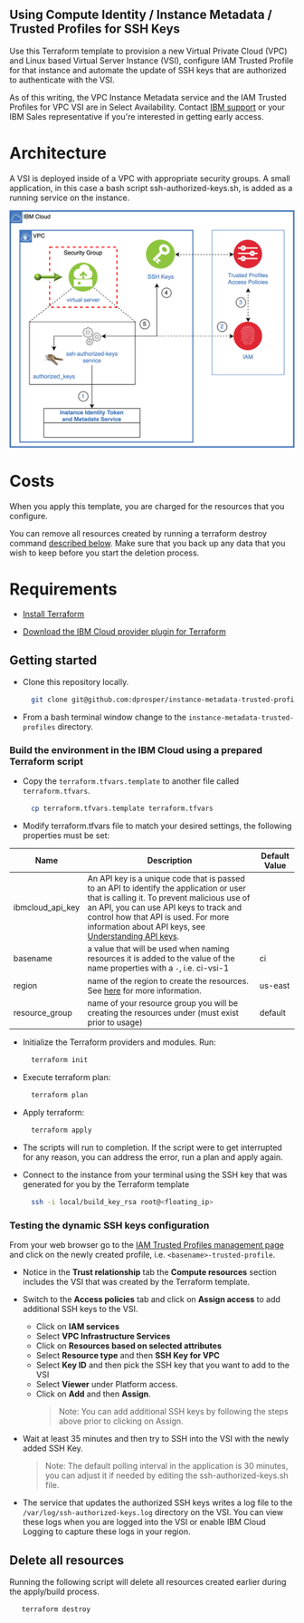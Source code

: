 ## Using Compute Identity / Instance Metadata / Trusted Profiles for SSH Keys

Use this Terraform template to provision a new Virtual Private Cloud (VPC) and Linux based Virtual Server Instance (VSI), configure IAM Trusted Profile for that instance and automate the update of SSH keys that are authorized to authenticate with the VSI.

As of this writing, the VPC Instance Metadata service and the IAM Trusted Profiles for VPC VSI are in Select Availability. Contact [IBM support](https://cloud.ibm.com/docs/vpc?topic=vpc-getting-help) or your IBM Sales representative if you're interested in getting early access.

# Architecture

A VSI is deployed inside of a VPC with appropriate security groups. A small application, in this case a bash script ssh-authorized-keys.sh, is added as a running service on the instance.

![Architecture](images/Architecture.png)

# Costs

When you apply this template, you are charged for the resources that you configure.

You can remove all resources created by running a terraform destroy command [described below](#delete-all-resources). Make sure that you back up any data that you wish to keep before you start the deletion process.

# Requirements

- [Install Terraform](https://www.terraform.io/downloads.html)

- [Download the IBM Cloud provider plugin for Terraform](https://github.com/IBM-Cloud/terraform-provider-ibm#download-the-provider-from-the-terraform-registry-option-1)

## Getting started

- Clone this repository locally.

  ```sh
    git clone git@github.com:dprosper/instance-metadata-trusted-profiles.git
  ```

- From a bash terminal window change to the `instance-metadata-trusted-profiles` directory.

### Build the environment in the IBM Cloud using a prepared Terraform script

- Copy the `terraform.tfvars.template` to another file called `terraform.tfvars`.

  ```sh
    cp terraform.tfvars.template terraform.tfvars
  ```

- Modify terraform.tfvars file to match your desired settings, the following properties must be set:

| Name             | Description                                                                                                                                                                                                                                                                                                                             | Default Value |
| ---------------- | --------------------------------------------------------------------------------------------------------------------------------------------------------------------------------------------------------------------------------------------------------------------------------------------------------------------------------------- | ------------- |
| ibmcloud_api_key | An API key is a unique code that is passed to an API to identify the application or user that is calling it. To prevent malicious use of an API, you can use API keys to track and control how that API is used. For more information about API keys, see [Understanding API keys](https://cloud.ibm.com/docs/iam?topic=iam-manapikey). |
| basename         | a value that will be used when naming resources it is added to the value of the name properties with a `-`, i.e. ci-vsi-1                                                                                                                                                                                                               | ci            |
| region           | name of the region to create the resources. See [here](https://cloud.ibm.com/docs/vpc?topic=vpc-creating-a-vpc-in-a-different-region) for more information.                                                                                                                                                                             | us-east       |
| resource_group   | name of your resource group you will be creating the resources under (must exist prior to usage)                                                                                                                                                                                                                                        | default       |

- Initialize the Terraform providers and modules. Run:

  ```sh
    terraform init
  ```

- Execute terraform plan:

  ```sh
    terraform plan
  ```

- Apply terraform:

  ```sh
    terraform apply
  ```

- The scripts will run to completion. If the script were to get interrupted for any reason, you can address the error, run a plan and apply again.

- Connect to the instance from your terminal using the SSH key that was generated for you by the Terraform template
  ```sh
    ssh -i local/build_key_rsa root@<floating_ip>
  ```

### Testing the dynamic SSH keys configuration

From your web browser go to the [IAM Trusted Profiles management page](https://cloud.ibm.com/iam/trusted-profiles) and click on the newly created profile, i.e. `<basename>-trusted-profile`.

- Notice in the **Trust relationship** tab the **Compute resources** section includes the VSI that was created by the Terraform template.
- Switch to the **Access policies** tab and click on **Assign access** to add additional SSH keys to the VSI.
  - Click on **IAM services**
  - Select **VPC Infrastructure Services**
  - Click on **Resources based on selected attributes**
  - Select **Resource type** and then **SSH Key for VPC**
  - Select **Key ID** and then pick the SSH key that you want to add to the VSI
  - Select **Viewer** under Platform access.
  - Click on **Add** and then **Assign**.
    > Note: You can add additional SSH keys by following the steps above prior to clicking on Assign.
- Wait at least 35 minutes and then try to SSH into the VSI with the newly added SSH Key.

  > Note: The default polling interval in the application is 30 minutes, you can adjust it if needed by editing the ssh-authorized-keys.sh file.

- The service that updates the authorized SSH keys writes a log file to the `/var/log/ssh-authorized-keys.log` directory on the VSI. You can view these logs when you are logged into the VSI or enable IBM Cloud Logging to capture these logs in your region.

## Delete all resources

Running the following script will delete all resources created earlier during the apply/build process.

```sh
   terraform destroy
```
